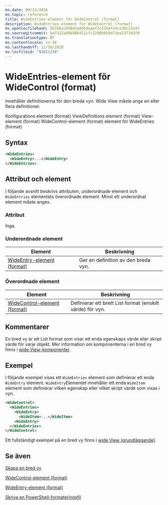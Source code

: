 ```yaml
---
ms.date: 09/13/2016
ms.topic: reference
title: WideEntries-element för WideControl (format)
description: WideEntries-element för WideControl (format)
ms.openlocfilehash: 567b8acdd0d2e8d5daaef2c31b4fe4ce38c23a47
ms.sourcegitcommit: ba7315a496986451cfc1296b659d73ea2373d3f0
ms.translationtype: MT
ms.contentlocale: sv-SE
ms.lasthandoff: 12/10/2020
ms.locfileid: "92651238"
---
```

# <a name="wideentries-element-for-widecontrol-format"></a>WideEntries-element för WideControl (format)

Innehåller definitionerna för den breda vyn. Wide View måste ange en eller flera definitioner.

Konfigurations element (format) ViewDefinitions element (format) View-element (format) WideControl-element (format) element för WideEntries (format)

## <a name="syntax"></a>Syntax

```xml
<WideEntries>
  <WideEntry>...</WideEntry>
</WideEntries>

```

## <a name="attributes-and-elements"></a>Attribut och element

I följande avsnitt beskrivs attributen, underordnade element och `WideEntries` elementets överordnade element. Minst ett underordnat element måste anges.

### <a name="attributes"></a>Attribut

Inga.

### <a name="child-elements"></a>Underordnade element

|Element|Beskrivning|
|-------------|-----------------|
|[WideEntry-element (format)](./wideentry-element-for-widecontrol-format.md)|Ger en definition av den breda vyn.|

### <a name="parent-elements"></a>Överordnade element

|Element|Beskrivning|
|-------------|-----------------|
|[WideControl-element (format)](./widecontrol-element-format.md)|Definierar ett brett List format (enskilt värde) för vyn.|

## <a name="remarks"></a>Kommentarer

En bred vy är ett List format som visar ett enda egenskaps värde eller skript värde för varje objekt. Mer information om komponenterna i en bred vy finns i [wide View-komponenter](./creating-a-wide-view.md).

## <a name="example"></a>Exempel

I följande exempel visas ett `WideEntries` element som definierar ett enda `WideEntry` element. `WideEntry`Elementet innehåller ett enda `WideItem` element som definierar vilken egenskap eller vilket skript värde som visas i vyn.

```xml
<WideControl>
  <WideEntries>
    <WideEntry>
      <WideItem>...</WideItem>
    <WideEntry>
  </WideEntries>
</WideControl>
```

Ett fullständigt exempel på en bred vy finns i [wide View (grundläggande)](./wide-view-basic.md).

## <a name="see-also"></a>Se även

[Skapa en bred vy](./creating-a-wide-view.md)

[WideControl-element (format)](./widecontrol-element-format.md)

[WideEntry-element (format)](./wideentry-element-for-widecontrol-format.md)

[Skriva en PowerShell-formateringsfil](./writing-a-powershell-formatting-file.md)
